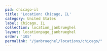 ```yaml
---
pid: chicago-il
title: 'Location: Chicago, IL'
category: United States
label: Chicago, IL
collection: location_janbrueghel
layout: locationpage_janbrueghel
order: '105'
permalink: "/janbrueghel/locations/chicago/"
---
```

